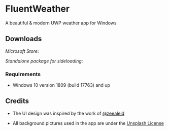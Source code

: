 # FluentWeather
A beautiful & modern UWP weather app for Windows


## Downloads

*Microsoft Store*:

*Standalone package for sideloading*:

### Requirements

* Windows 10 version 1809 (build 17763) and up

## Credits

* The UI design was inspired by the work of [@zeealeid](https://twitter.com/zeealeid)

* All background pictures used in the app are under the [Unsplash License](https://unsplash.com/license)
